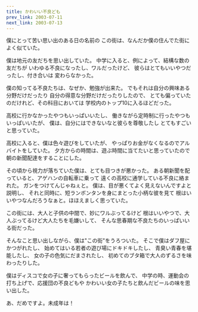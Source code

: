 ```yaml
---
title: かわいい不良ども
prev_link: 2003-07-11
next_link: 2003-07-13
---
```

僕にとって苦い思い出のある日の名前の
この街は、なんだか僕の住んでた街によく似ていた。

僕は地元の友だちを思い出していた。
中学に入ると、例によって、結構な数の友だちが
いわゆる不良になったし、ワルだったけど、
彼らはとてもいいやつだったし、付き合いは
変わらなかった。

僕の知ってる不良たちは、なぜか、勉強が出来た。
でもそれは自分の興味ある分野だけだったり
自分の得意な分野だけだったりしたので、
とても偏っていたのだけれど、その科目においては
学校内のトップ10に入るほどだった。

高校に行かなかったやつもいっぱいいたし、
働きながら定時制に行ったやつもいっぱいいたが、
僕は、自分にはできないなと彼らを尊敬したし
とてもすごいと思っていた。

高校に入ると、僕は色々遊びをしていたが、
やっぱりお金がなくなるのでアルバイトをしていた。
夕方からの時間は、遊ぶ時間に当てたいと思っていたので
朝の新聞配達をすることにした。

その頃から視力が落ちていた僕は、とても目つきが悪かった。
ある朝新聞を配っていると、アゲハンの自転車に乗って
遠くの高校に通学している不良に絡まれた。
ガンをつけてんじゃねぇと。
僕は、目が悪くてよく見えないんですよと説明し、
それと同時に、短ランボンタンを身にまとった小柄な彼を見て
根はいいやつなんだろうなぁと。ほほえましく思っていた。

この街には、大人と子供の中間で、妙にワルぶってるけど
根はいいやつで、大人ぶってるけど大人たちを毛嫌いして、
そんな思春期な不良たちのいっぱいいる街だった。

そんなこと思い出しながら、僕は"この街"をうろついた。
そこで僕はダフ屋にかつがれたし、
始めてはいる若者の遊び場にドキドキしたし、
青臭い青春を堪能したし、
女の子の色気にだまされたし、
初めてのブタ箱で大人のずるさを味わったりした。

僕はディスコで女の子に奢ってもらったビールを飲んで、
中学の時、運動会の打ち上げで、応援団の不良どもや
かわいい女の子たちと飲んだビールの味を思い出した。


あ、だめですよ。未成年は！
